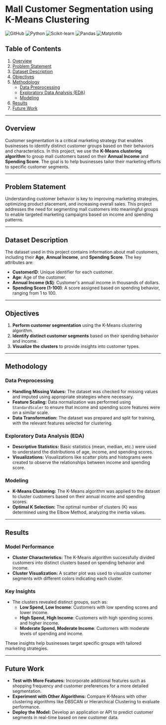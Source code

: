 # Mall Customer Segmentation using K-Means Clustering

![GitHub](https://img.shields.io/badge/License-MIT-blue.svg)
![Python](https://img.shields.io/badge/Python-3.8%2B-blue)
![Scikit-learn](https://img.shields.io/badge/Scikit--learn-1.0%2B-orange)
![Pandas](https://img.shields.io/badge/Pandas-1.3%2B-green)
![Matplotlib](https://img.shields.io/badge/Matplotlib-3.4%2B-yellow)

## Table of Contents
1. [Overview](#overview)
2. [Problem Statement](#problem-statement)
3. [Dataset Description](#dataset-description)
4. [Objectives](#objectives)
5. [Methodology](#methodology)
   - [Data Preprocessing](#data-preprocessing)
   - [Exploratory Data Analysis (EDA)](#exploratory-data-analysis-eda)
   - [Modeling](#modeling)
6. [Results](#results)
7. [Future Work](#future-work)

---

## Overview

Customer segmentation is a critical marketing strategy that enables businesses to identify distinct customer groups based on their behaviors and characteristics. In this project, we use the **K-Means clustering algorithm** to group mall customers based on their **Annual Income** and **Spending Score**. The goal is to help businesses tailor their marketing efforts to specific customer segments.

---

## Problem Statement

Understanding customer behavior is key to improving marketing strategies, optimizing product placement, and increasing overall sales. This project addresses the need for segmenting mall customers into meaningful groups to enable targeted marketing campaigns based on income and spending patterns.

---

## Dataset Description

The dataset used in this project contains information about mall customers, including their **Age**, **Annual Income**, and **Spending Score**. The key attributes are:

- **CustomerID**: Unique identifier for each customer.
- **Age**: Age of the customer.
- **Annual Income (k$)**: Customer's annual income in thousands of dollars.
- **Spending Score (1-100)**: A score assigned based on spending behavior, ranging from 1 to 100.

---

## Objectives

1. **Perform customer segmentation** using the K-Means clustering algorithm.
2. **Identify distinct customer segments** based on their spending behavior and income.
3. **Visualize the clusters** to provide insights into customer types.

---

## Methodology

### Data Preprocessing
- **Handling Missing Values:** The dataset was checked for missing values and imputed using appropriate strategies where necessary.
- **Feature Scaling:** Data normalization was performed using `StandardScaler` to ensure that income and spending score features were on a similar scale.
- **Data Transformation:** The dataset was prepared and split for training, with the relevant features selected for clustering.

### Exploratory Data Analysis (EDA)
- **Descriptive Statistics:** Basic statistics (mean, median, etc.) were used to understand the distributions of age, income, and spending scores.
- **Visualizations:** Visualizations like scatter plots and histograms were created to observe the relationships between income and spending score.

### Modeling
- **K-Means Clustering:** The K-Means algorithm was applied to the dataset to cluster customers based on their annual income and spending scores.
- **Optimal K Selection:** The optimal number of clusters (K) was determined using the Elbow Method, analyzing the inertia values.

---

## Results

### Model Performance
- **Cluster Characteristics:** The K-Means algorithm successfully divided customers into distinct clusters based on spending behavior and income.
- **Cluster Visualization:** A scatter plot was used to visualize customer segments with different colors indicating each cluster.

### Key Insights
- The clusters revealed distinct groups, such as:
  - **Low Spend, Low Income**: Customers with low spending scores and lower income.
  - **High Spend, High Income**: Customers with high spending scores and higher income.
  - **Moderate Spend, Moderate Income**: Customers with moderate levels of spending and income.
  
These insights help businesses target specific groups with tailored marketing strategies.

---

## Future Work

- **Test with More Features:** Incorporate additional features such as shopping frequency and customer preferences for a more detailed segmentation.
- **Experiment with Other Algorithms:** Compare K-Means with other clustering algorithms like DBSCAN or Hierarchical Clustering to evaluate performance.
- **Deploy the Model:** Develop an application or API to predict customer segments in real-time based on new customer data.
